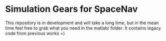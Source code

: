 # Simulation Gears for SpaceNav
This repository is in development and will take a long time, but in the mean time feel free to grab what you need in the matlab/ folder. It contains legacy code from previous works =)
